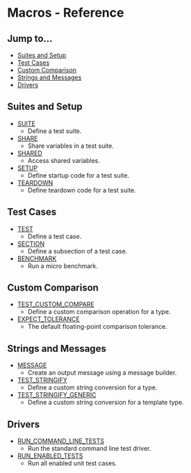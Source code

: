 # Macros - Reference

## Jump to...
- [Suites and Setup](#Suites-and-Setup)
- [Test Cases](#Test-Cases)
- [Custom Comparison](#Custom-Comparison)
- [Strings and Messages](#Strings-and-Messages)
- [Drivers](#Drivers)

## Suites and Setup
- [SUITE](SUITE.md)
  - Define a test suite.
- [SHARE](SHARE.md)
  - Share variables in a test suite.
- [SHARED](SHARED.md)
  - Access shared variables.
- [SETUP](SETUP.md)
  - Define startup code for a test suite.
- [TEARDOWN](TEARDOWN.md)
  - Define teardown code for a test suite.

## Test Cases
- [TEST](TEST.md)
  - Define a test case.
- [SECTION](SECTION.md)
  - Define a subsection of a test case.
- [BENCHMARK](BENCHMARK.md)
  - Run a micro benchmark.

## Custom Comparison
- [TEST_CUSTOM_COMPARE](TEST_CUSTOM_COMPARE.md)
  - Define a custom comparison operation for a type.
- [EXPECT_TOLERANCE](EXPECT_TOLERANCE.md)
  - The default floating-point comparison tolerance.

## Strings and Messages
- [MESSAGE](MESSAGE.md)
  - Create an output message using a message builder.
- [TEST_STRINGIFY](TEST_STRINGIFY.md)
  - Define a custom string conversion for a type.
- [TEST_STRINGIFY_GENERIC](TEST_STRINGIFY_GENERIC.md)
  - Define a custom string conversion for a template type.

## Drivers
- [RUN_COMMAND_LINE_TESTS](RUN_COMMAND_LINE_TESTS.md)
  - Run the standard command line test driver.
- [RUN_ENABLED_TESTS](RUN_ENABLED_TESTS.md)
  - Run all enabled unit test cases.
